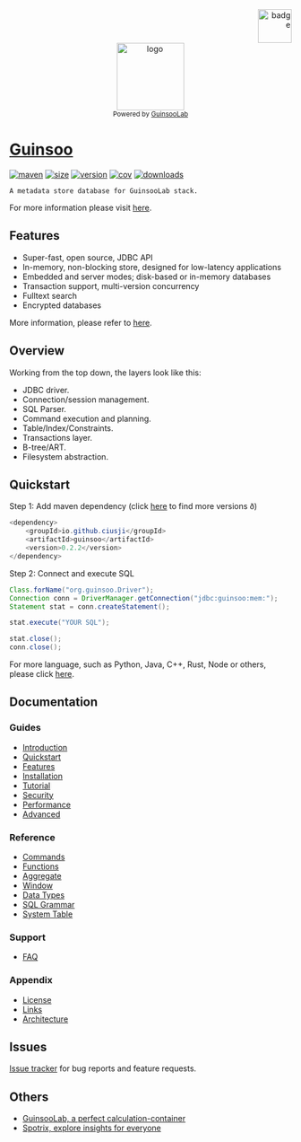 <div align="right">
    <img src="https://raw.githubusercontent.com/ciusji/guinsoo/master/public/guinsoolab-badge.png" width="60" alt="badge">
    <br />
</div>
<div align="center">
    <img src="https://raw.githubusercontent.com/ciusji/guinsoo/master/public/guinsoo.png" width=120 alt="logo" />
    <br />
    <small>Powered by <a href="https://guinsoolab.github.io/glab">GuinsooLab</a></small>
</div>

# [Guinsoo](https://ciusji.gitbook.io/guinsoo/)

[![maven](https://img.shields.io/maven-central/v/io.github.ciusji/guinsoo)](https://search.maven.org/search?q=guinsoo)
[![size](https://img.shields.io/github/repo-size/ciusji/guinsoo)](https://github.com/ciusji/guinsoo)
[![version](https://img.shields.io/github/v/tag/ciusji/guinsoo)](https://github.com/ciusji/guinsoo)
[![cov](https://img.shields.io/codecov/c/github/ciusji/guinsoo)](https://github.com/ciusji/guinsoo)
[![downloads](https://img.shields.io/github/downloads/ciusji/guinsoo/total)](https://github.com/ciusji/guinsoo)

`A metadata store database for GuinsooLab stack.`

For more information please visit [here](https://ciusji.gitbook.io/guinsoolab/).


## Features

* Super-fast, open source, JDBC API
* In-memory, non-blocking store, designed for low-latency applications
* Embedded and server modes; disk-based or in-memory databases
* Transaction support, multi-version concurrency
* Fulltext search
* Encrypted databases

More information, please refer to [here](https://ciusji.gitbook.io/guinsoo/).


## Overview

Working from the top down, the layers look like this:

* JDBC driver.
* Connection/session management.
* SQL Parser.
* Command execution and planning.
* Table/Index/Constraints.
* Transactions layer.
* B-tree/ART.
* Filesystem abstraction.


## Quickstart

Step 1: Add maven dependency (click [here](https://search.maven.org/artifact/io.github.ciusji/guinsoo) to find more versions ð)
```java
<dependency>
    <groupId>io.github.ciusji</groupId>
    <artifactId>guinsoo</artifactId>
    <version>0.2.2</version>
</dependency>
```

Step 2: Connect and execute SQL

```java
Class.forName("org.guinsoo.Driver");
Connection conn = DriverManager.getConnection("jdbc:guinsoo:mem:");
Statement stat = conn.createStatement();

stat.execute("YOUR SQL");

stat.close();
conn.close();
```

For more language, such as Python, Java, C++, Rust, Node or others, please click [here](https://ciusji.gitbook.io/guinsoo/guides/tutorial).


## Documentation

### Guides

- [Introduction](https://ciusji.gitbook.io/guinsoo/guides/introduction)
- [Quickstart](https://ciusji.gitbook.io/guinsoo/guides/quickstart)
- [Features](https://ciusji.gitbook.io/guinsoo/guides/features)
- [Installation](https://ciusji.gitbook.io/guinsoo/guides/installation)
- [Tutorial](https://ciusji.gitbook.io/guinsoo/guides/tutorial)
- [Security](https://ciusji.gitbook.io/guinsoo/guides/security)
- [Performance](https://ciusji.gitbook.io/guinsoo/guides/performance)
- [Advanced](https://ciusji.gitbook.io/guinsoo/guides/advanced)

### Reference

- [Commands](https://ciusji.gitbook.io/guinsoo/reference/commands)
- [Functions](https://ciusji.gitbook.io/guinsoo/reference/functions)
- [Aggregate](https://ciusji.gitbook.io/guinsoo/reference/aggregate)
- [Window](https://ciusji.gitbook.io/guinsoo/reference/window)
- [Data Types](https://ciusji.gitbook.io/guinsoo/reference/data-types)
- [SQL Grammar](https://ciusji.gitbook.io/guinsoo/reference/sql-grammar)
- [System Table](https://ciusji.gitbook.io/guinsoo/reference/system-table)

### Support

- [FAQ](https://ciusji.gitbook.io/guinsoo/support/faq)

### Appendix

- [License](https://ciusji.gitbook.io/guinsoo/appendix/license)
- [Links](https://ciusji.gitbook.io/guinsoo/appendix/links)
- [Architecture](https://ciusji.gitbook.io/guinsoo/appendix/architecture)


## Issues

[Issue tracker](https://github.com/ciusji/guinsoo/issues) for bug reports and feature requests.


## Others

- [GuinsooLab, a perfect calculation-container](https://guinsoolab.github.io/glab/)
- [Spotrix, explore insights for everyone](https://spotrix.github.io/spotrix-web/)

